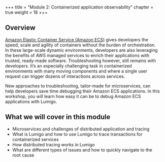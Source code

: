 +++
title = "Module 2: Containerized application observability"
chapter = true
weight = 18
+++

## Overview

[Amazon Elastic Container Service (Amazon ECS)](https://aws.amazon.com/ecs/) gives developers the speed, scale and agility of containers without the burden of orchestration. In these large-scale dynamic environments, developers are also leveraging the benefits of AWS managed services to enrich their applications with trusted, ready-made software. Troubleshooting however, still remains with developers. It’s an especially challenging task in containerized environments with many moving components and where a single user request can trigger dozens of interactions across services. 

New approaches to troubleshooting, tailor-made for microservices, can help developers save time debugging their Amazon ECS applications. In this workshop, you will learn how easy it can be to debug Amazon ECS applications with Lumigo.  

## What we will cover in this module

- Microservices and challenges of distributed application and tracing
- What is Lumigo and how to use Lumigo to trace transactions for containerized services
- How distributed tracing works in Lumigo
- What are different types of issues and how to quickly navigate to the root cause
